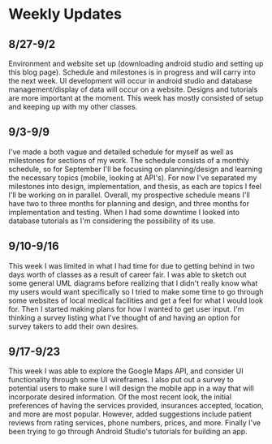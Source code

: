 # Weekly Updates
## 8/27-9/2
Environment and website set up (downloading android studio and setting up this blog page). Schedule and milestones is in progress and will carry into the next week. UI development will occur in android studio and database management/display of data will occur on a website. Designs and tutorials are more important at the moment. This week has mostly consisted of setup and keeping up with my other classes.

## 9/3-9/9
I've made a both vague and detailed schedule for myself as well as milestones for sections of my work. The schedule consists of a monthly schedule, so for September I'll be focusing on planning/design and learning the necessary topics (mobile, looking at API's). For now I've separated my milestones into design, implementation, and thesis, as each are topics I feel I'll be working on in parallel. Overall, my prospective schedule means I'll have two to three months for planning and design, and three months for implementation and testing. When I had some downtime I looked into database tutorials as I'm considering the possibility of its use.

## 9/10-9/16
This week I was limited in what I had time for due to getting behind in two days worth of classes as a result of career fair. I was able to sketch out some general UML diagrams before realizing that I didn't really know what my users would want specifically so I tried to make some time to go through some websites of local medical facilities and get a feel for what I would look for. Then I started making plans for how I wanted to get user input. I'm thinking a survey listing what I've thought of and having an option for survey takers to add their own desires. 

## 9/17-9/23
This week I was able to explore the Google Maps API, and consider UI functionality through some UI wireframes. I also put out a survey to potential users to make sure I will design the mobile app in a way that will incorporate desired information. Of the most recent look, the initial preferences of having the services provided, insurances accepted, location, and more are most popular. However, added suggestions include patient reviews from rating services, phone numbers, prices, and more. Finally I've been trying to go through Android Studio's tutorials for building an app.
